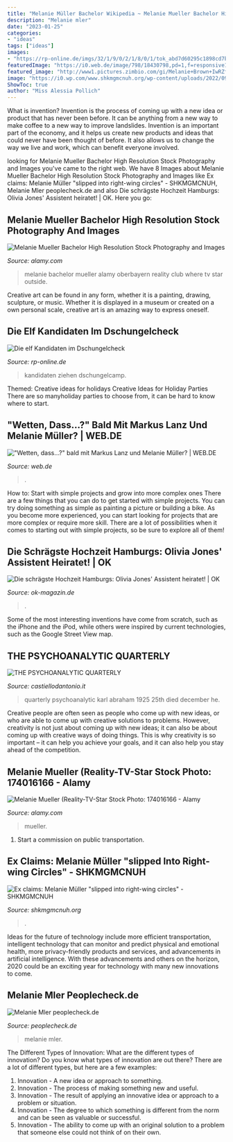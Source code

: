 ```yaml
---
title: "Melanie Müller Bachelor Wikipedia ~ Melanie Mueller Bachelor High Resolution Stock Photography And Images"
description: "Melanie mler"
date: "2023-01-25"
categories:
- "ideas"
tags: ["ideas"]
images:
- "https://rp-online.de/imgs/32/1/9/0/2/1/8/0/1/tok_abd7d60295c1898cd7b590d6f36a0477/w940_h528_x470_y264_7e7b733e1d700506.jpg"
featuredImage: "https://i0.web.de/image/798/18430798,pd=1,f=responsive169-w300/markus-lanz-begruesst.jpg"
featured_image: "http://www1.pictures.zimbio.com/gi/Melanie+Brown+IwRZfrUoUSwm.jpg"
image: "https://i0.wp.com/www.shkmgmcnuh.org/wp-content/uploads/2022/09/Ex-claims-Melanie-Muller-quotslipped-into-right-wing-circlesquot.jpg?w=854&amp;ssl=1"
ShowToc: true
author: "Miss Alessia Pollich"
---
```



What is invention?
Invention is the process of coming up with a new idea or product that has never been before. It can be anything from a new way to make coffee to a new way to improve landslides. 
Invention is an important part of the economy, and it helps us create new products and ideas that could never have been thought of before. It also allows us to change the way we live and work, which can benefit everyone involved.

	

		
looking for Melanie Mueller Bachelor High Resolution Stock Photography and Images you've came to the right web. We have 8 Images about Melanie Mueller Bachelor High Resolution Stock Photography and Images like Ex claims: Melanie Müller &quot;slipped into right-wing circles&quot; - SHKMGMCNUH, Melanie Mler peoplecheck.de and also Die schrägste Hochzeit Hamburgs: Olivia Jones&#039; Assistent heiratet! | OK. Here you go:
		
    
## Melanie Mueller Bachelor High Resolution Stock Photography And Images

<img loading=lazy src="https://c8.alamy.com/comp/E2K4NN/melanie-mller-outside-oberbayern-club-where-the-reality-tv-star-will-E2K4NN.jpg" onerror="this.onerror=null;this.src='https://tse2.mm.bing.net/th?id=OIP.9lUZ1jQs8roHt05vt9xjfgHaFc&amp;pid=15.1';" alt="Melanie Mueller Bachelor High Resolution Stock Photography and Images">

_Source: alamy.com_

>melanie bachelor mueller alamy oberbayern reality club where tv star outside. 

	

Creative art can be found in any form, whether it is a painting, drawing, sculpture, or music. Whether it is displayed in a museum or created on a own personal scale, creative art is an amazing way to express oneself.

    
## Die Elf Kandidaten Im Dschungelcheck

<img loading=lazy src="https://rp-online.de/imgs/32/1/9/0/2/1/8/0/1/tok_abd7d60295c1898cd7b590d6f36a0477/w940_h528_x470_y264_7e7b733e1d700506.jpg" onerror="this.onerror=null;this.src='https://tse1.mm.bing.net/th?id=OIP.jHNb4JQN5geSya5STeg8ogHaEK&amp;pid=15.1';" alt="Die elf Kandidaten im Dschungelcheck">

_Source: rp-online.de_

>kandidaten ziehen dschungelcamp. 

	

Themed: Creative ideas for holidays
Creative Ideas for Holiday Parties
There are so manyholiday parties to choose from, it can be hard to know where to start.

    
## &quot;Wetten, Dass...?&quot; Bald Mit Markus Lanz Und Melanie Müller? | WEB.DE

<img loading=lazy src="https://i0.web.de/image/798/18430798,pd=1,f=responsive169-w300/markus-lanz-begruesst.jpg" onerror="this.onerror=null;this.src='https://tse3.mm.bing.net/th?id=OIP.JthsvZ-2kEXI4wNUaU6xVAAAAA&amp;pid=15.1';" alt="&quot;Wetten, dass...?&quot; bald mit Markus Lanz und Melanie Müller? | WEB.DE">

_Source: web.de_

>. 

	

How to: Start with simple projects and grow into more complex ones
There are a few things that you can do to get started with simple projects. You can try doing something as simple as painting a picture or building a bike. As you become more experienced, you can start looking for projects that are more complex or require more skill. There are a lot of possibilities when it comes to starting out with simple projects, so be sure to explore all of them!

    
## Die Schrägste Hochzeit Hamburgs: Olivia Jones&#039; Assistent Heiratet! | OK

<img loading=lazy src="https://www.ok-magazin.de/sites/default/files/styles/article_main/public/media/gallery/9a6bb2ebee6ce746e51513fdcb539b12.jpg?itok=M2n3WiQa" onerror="this.onerror=null;this.src='https://tse2.mm.bing.net/th?id=OIP.-YBoaDepvL8IMeHq2HmgUwAAAA&amp;pid=15.1';" alt="Die schrägste Hochzeit Hamburgs: Olivia Jones&#039; Assistent heiratet! | OK">

_Source: ok-magazin.de_

>. 

	

Some of the most interesting inventions have come from scratch, such as the iPhone and the iPod, while others were inspired by current technologies, such as the Google Street View map.

    
## THE PSYCHOANALYTIC QUARTERLY

<img loading=lazy src="https://www.castiellodantonio.it/sites/default/files/karl_abraham.png" onerror="this.onerror=null;this.src='https://tse2.mm.bing.net/th?id=OIP.wsN7Si5vmyhLoW6RInsELgAAAA&amp;pid=15.1';" alt="THE PSYCHOANALYTIC QUARTERLY">

_Source: castiellodantonio.it_

>quarterly psychoanalytic karl abraham 1925 25th died december he. 

	

Creative people are often seen as people who come up with new ideas, or who are able to come up with creative solutions to problems. However, creativity is not just about coming up with new ideas; it can also be about coming up with creative ways of doing things. This is why creativity is so important – it can help you achieve your goals, and it can also help you stay ahead of the competition.

    
## Melanie Mueller (Reality-TV-Star Stock Photo: 174016166 - Alamy

<img loading=lazy src="https://l450v.alamy.com/450v/m31pde/melanie-mueller-reality-tv-star-m31pde.jpg" onerror="this.onerror=null;this.src='https://tse1.mm.bing.net/th?id=OIP.VEegzOACJ5jO68sm_JEeBQAAAA&amp;pid=15.1';" alt="Melanie Mueller (Reality-TV-Star Stock Photo: 174016166 - Alamy">

_Source: alamy.com_

>mueller. 

	

1) Start a commission on public transportation.

    
## Ex Claims: Melanie Müller &quot;slipped Into Right-wing Circles&quot; - SHKMGMCNUH

<img loading=lazy src="https://i0.wp.com/www.shkmgmcnuh.org/wp-content/uploads/2022/09/Ex-claims-Melanie-Muller-quotslipped-into-right-wing-circlesquot.jpg?w=854&amp;ssl=1" onerror="this.onerror=null;this.src='https://tse4.mm.bing.net/th?id=OIP.L26qOMb2tR_LYZ8XBrP0CgHaEK&amp;pid=15.1';" alt="Ex claims: Melanie Müller &quot;slipped into right-wing circles&quot; - SHKMGMCNUH">

_Source: shkmgmcnuh.org_

>. 

	

Ideas for the future of technology include more efficient transportation, intelligent technology that can monitor and predict physical and emotional health, more privacy-friendly products and services, and advancements in artificial intelligence. With these advancements and others on the horizon, 2020 could be an exciting year for technology with many new innovations to come.

    
## Melanie Mler Peoplecheck.de

<img loading=lazy src="http://www1.pictures.zimbio.com/gi/Melanie+Brown+IwRZfrUoUSwm.jpg" onerror="this.onerror=null;this.src='https://tse3.mm.bing.net/th?id=OIP.ZnOXoahLUjOGcjOgd1AoigHaE8&amp;pid=15.1';" alt="Melanie Mler peoplecheck.de">

_Source: peoplecheck.de_

>melanie mler. 

	

The Different Types of Innovation: What are the different types of innovation?
Do you know what types of innovation are out there? There are a lot of different types, but here are a few examples: 
1. Innovation - A new idea or approach to something. 
2. Innovation - The process of making something new and useful. 
3. Innovation - The result of applying an innovative idea or approach to a problem or situation. 
4. Innovation - The degree to which something is different from the norm and can be seen as valuable or successful. 
5. Innovation - The ability to come up with an original solution to a problem that someone else could not think of on their own.

